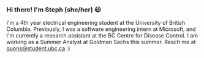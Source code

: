 ### Hi there! I'm Steph (she/her) 😃 

I'm a 4th year electrical engineering student at the University of British Columbia. Previously, I was a software engineering intern at Microsoft, and I'm currently a research assistant at the BC Centre for Disease Control. I am working as a Summer Analyst at Goldman Sachs this summer. Reach me at quons@student.ubc.ca :) 

<!--
**StephanieQuon/StephanieQuon** is a ✨ _special_ ✨ repository because its `README.md` (this file) appears on your GitHub profile.

Here are some ideas to get you started:

- 🔭 I’m currently working on ...
- 🌱 I’m currently learning ...
- 👯 I’m looking to collaborate on ...
- 🤔 I’m looking for help with ...
- 💬 Ask me about ...
- 📫 How to reach me: ...
- 😄 Pronouns: ...
- ⚡ Fun fact: ... 
-->

